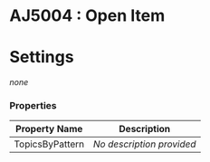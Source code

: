 # AJ5004 : Open Item



# Settings

*none*

### Properties

| Property Name   | Description               |
|-----------------|---------------------------|
| TopicsByPattern | *No description provided* |

